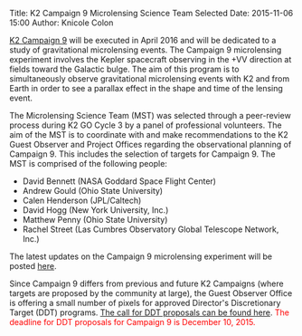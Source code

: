 Title: K2 Campaign 9 Microlensing Science Team Selected
Date: 2015-11-06 15:00
Author: Knicole Colon

[K2 Campaign 9](http://keplerscience.arc.nasa.gov/k2-fields.html) will be executed in April 2016 and
will be dedicated to a study of gravitational microlensing events. The
Campaign 9 microlensing experiment involves the Kepler spacecraft
observing in the +VV direction at fields toward the Galactic
bulge. The aim of this program is to simultaneously observe
gravitational microlensing events with K2 and from Earth in order to
see a parallax effect in the shape and time of the lensing event.

The Microlensing Science Team (MST) was selected through a peer-review
process during K2 GO Cycle 3 by a panel of professional volunteers.
The aim of the MST is to coordinate with and make recommendations to the K2 Guest
Observer and Project Offices regarding the observational planning
of Campaign 9.  This includes the selection of targets for
Campaign 9.  The MST is comprised of the following people:

* David Bennett (NASA Goddard Space Flight Center)
* Andrew Gould (Ohio State University)
* Calen Henderson (JPL/Caltech)
* David Hogg (New York University, Inc.)
* Matthew Penny (Ohio State University)
* Rachel Street (Las Cumbres Observatory Global Telescope Network, Inc.)

The latest updates on the Campaign 9 microlensing experiment will be posted [here](http://keplerscience.arc.nasa.gov/k2-c9.html).

Since Campaign 9 differs from previous and future K2 Campaigns (where targets are proposed by
the community at large), the Guest Observer Office is offering a small number of pixels for approved Director's Discretionary Target (DDT) programs.
[The call for DDT proposals can be found here](http://keplerscience.arc.nasa.gov/k2-ddt.html).   <font
color=red>The deadline for DDT proposals for Campaign 9 is December
10, 2015.</font>


